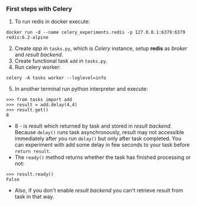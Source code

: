 ### First steps with Celery

1) To run redis in docker execute:
```shell
docker run -d --name celery_experiments.redis -p 127.0.0.1:6379:6379 redis:6.2-alpine
```
2) Create _app_ in `tasks.py`, which is _Celery_ instance, setup **redis** as _broker_ and
_result backend_.
3) Create functional task `add` in `tasks.py`.
4) Run celery worker:
```shell
celery -A tasks worker --loglevel=info
```
5) In another terminal run python interpreter and execute:
```pycon
>>> from tasks import add
>>> result = add.delay(4,4)
>>> result.get()
8
```
- 8 - is result which returned by task and stored in _result backend_. 
Because `delay()` runs task asynchronously, result may not accessible immediately 
after you run `delay()` but only after task completed. You can experiment with add
some delay in few seconds to your task before `return result`.
- The `ready()` method returns whether the task has finished processing or not:
```pycon
>>> result.ready()
False
```
- Also, if you don't enable _result backend_ you can't retrieve result from task 
in that way.